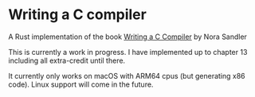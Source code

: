 # Writing a C compiler

A Rust implementation of the book [Writing a C Compiler](https://norasandler.com/book/) by Nora Sandler

This is currently a work in progress. I have implemented up to chapter 13 including all extra-credit
until there.

It currently only works on macOS with ARM64 cpus (but generating x86 code). Linux support will come in the future.